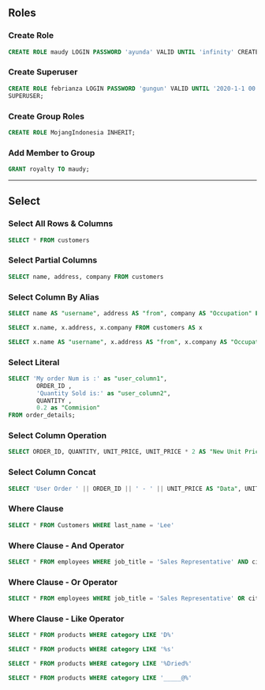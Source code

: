 ## Roles

### Create Role

```sql
CREATE ROLE maudy LOGIN PASSWORD 'ayunda' VALID UNTIL 'infinity' CREATEDB;
```

### Create Superuser

```sql
CREATE ROLE febrianza LOGIN PASSWORD 'gungun' VALID UNTIL '2020-1-1 00:00'
SUPERUSER;
```

### Create Group Roles

```sql
CREATE ROLE MojangIndonesia INHERIT;
```

### Add Member to Group

```sql
GRANT royalty TO maudy;
```

-------------

## Select

### Select All Rows & Columns

```sql
SELECT * FROM customers
```

### Select Partial Columns

```sql
SELECT name, address, company FROM customers
```

### Select Column By Alias

```sql
SELECT name AS "username", address AS "from", company AS "Occupation" FROM customers
```

```sql
SELECT x.name, x.address, x.company FROM customers AS x
```

```sql
SELECT x.name AS "username", x.address AS "from", x.company AS "Occupation" FROM customers AS x
```

### Select Literal

```sql
SELECT 'My order Num is :' as "user_column1",
        ORDER_ID ,
		'Quantity Sold is:' as "user_column2",
		QUANTITY ,
		0.2 as "Commision" 
FROM order_details;
```

### Select Column Operation

```sql
SELECT ORDER_ID, QUANTITY, UNIT_PRICE, UNIT_PRICE * 2 AS "New Unit Price" FROM ORDER_DETAILS
```

### Select Column Concat 

```sql
SELECT 'User Order ' || ORDER_ID || ' - ' || UNIT_PRICE AS "Data", UNIT_PRICE * 2 AS "New Unit Price" FROM ORDER_DETAILS
```

### Where Clause

```sql
SELECT * FROM Customers WHERE last_name = 'Lee'
```

### Where Clause - And Operator

```sql
SELECT * FROM employees WHERE job_title = 'Sales Representative' AND city = 'Seattle'
```

### Where Clause - Or Operator

```sql
SELECT * FROM employees WHERE job_title = 'Sales Representative' OR city = 'Seattle'
```

### Where Clause - Like Operator

```sql
SELECT * FROM products WHERE category LIKE 'D%'
```

```sql
SELECT * FROM products WHERE category LIKE '%s'
```

```sql
SELECT * FROM products WHERE category LIKE '%Dried%'
```

```sql
SELECT * FROM products WHERE category LIKE '_____@%'
```

